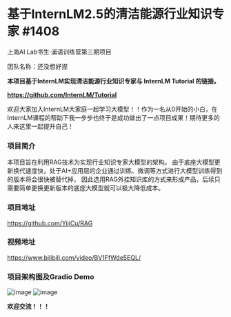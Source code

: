 # 基于InternLM2.5的清洁能源行业知识专家 #1408
上海AI Lab书生·浦语训练营第三期项目

团队名称：还没想好捏

**本项目基于InternLM实现清洁能源行业知识专家与 InternLM Tutorial 的链接。** 

**https://github.com/InternLM/Tutorial** 

欢迎大家加入InternLM大家庭一起学习大模型！！作为一名从0开始的小白，在InternLM课程的帮助下我一步步也终于是成功做出了一点项目成果！期待更多的人来这里一起提升自己！

### 项目简介
本项目旨在利用RAG技术为实现行业知识专家大模型的架构。
由于底座大模型更新换代速度快，处于AI+应用层的企业通过训练、微调等方式进行大模型训练得到的版本将会很快被替代掉，
因此选用RAG外挂知识库的方式来形成产品，后续只需要简单更换更新版本的底座大模型就可以极大降低成本。

### 项目地址
https://github.com/YijiCu/RAG

### 视频地址
https://www.bilibili.com/video/BV1FfWde5EQL/

### 项目架构图及Gradio Demo
![image](https://github.com/YijiCu/RAG/blob/main/%E6%9E%B6%E6%9E%84%E5%9B%BE.jpg)
![image](https://github.com/YijiCu/RAG/blob/main/%E5%9B%BE%E7%89%871.png)

**欢迎交流！！！**
